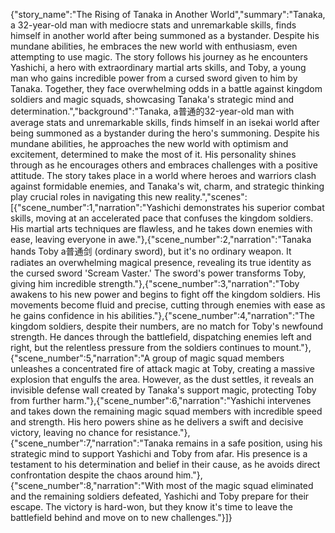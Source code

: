 {"story_name":"The Rising of Tanaka in Another World","summary":"Tanaka, a 32-year-old man with mediocre stats and unremarkable skills, finds himself in another world after being summoned as a bystander. Despite his mundane abilities, he embraces the new world with enthusiasm, even attempting to use magic. The story follows his journey as he encounters Yashichi, a hero with extraordinary martial arts skills, and Toby, a young man who gains incredible power from a cursed sword given to him by Tanaka. Together, they face overwhelming odds in a battle against kingdom soldiers and magic squads, showcasing Tanaka's strategic mind and determination.","background":"Tanaka, a普通的32-year-old man with average stats and unremarkable skills, finds himself in an isekai world after being summoned as a bystander during the hero's summoning. Despite his mundane abilities, he approaches the new world with optimism and excitement, determined to make the most of it. His personality shines through as he encourages others and embraces challenges with a positive attitude. The story takes place in a world where heroes and warriors clash against formidable enemies, and Tanaka's wit, charm, and strategic thinking play crucial roles in navigating this new reality.","scenes":[{"scene_number":1,"narration":"Yashichi demonstrates his superior combat skills, moving at an accelerated pace that confuses the kingdom soldiers. His martial arts techniques are flawless, and he takes down enemies with ease, leaving everyone in awe."},{"scene_number":2,"narration":"Tanaka hands Toby a普通剑 (ordinary sword), but it's no ordinary weapon. It radiates an overwhelming magical presence, revealing its true identity as the cursed sword 'Scream Vaster.' The sword's power transforms Toby, giving him incredible strength."},{"scene_number":3,"narration":"Toby awakens to his new power and begins to fight off the kingdom soldiers. His movements become fluid and precise, cutting through enemies with ease as he gains confidence in his abilities."},{"scene_number":4,"narration":"The kingdom soldiers, despite their numbers, are no match for Toby's newfound strength. He dances through the battlefield, dispatching enemies left and right, but the relentless pressure from the soldiers continues to mount."},{"scene_number":5,"narration":"A group of magic squad members unleashes a concentrated fire of attack magic at Toby, creating a massive explosion that engulfs the area. However, as the dust settles, it reveals an invisible defense wall created by Tanaka's support magic, protecting Toby from further harm."},{"scene_number":6,"narration":"Yashichi intervenes and takes down the remaining magic squad members with incredible speed and strength. His hero powers shine as he delivers a swift and decisive victory, leaving no chance for resistance."},{"scene_number":7,"narration":"Tanaka remains in a safe position, using his strategic mind to support Yashichi and Toby from afar. His presence is a testament to his determination and belief in their cause, as he avoids direct confrontation despite the chaos around him."},{"scene_number":8,"narration":"With most of the magic squad eliminated and the remaining soldiers defeated, Yashichi and Toby prepare for their escape. The victory is hard-won, but they know it's time to leave the battlefield behind and move on to new challenges."}]}
